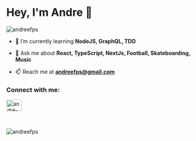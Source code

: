 <h1 align="left">Hey, I'm Andre 👋</h1>

<p align="left"> <img src="https://komarev.com/ghpvc/?username=andreefps&label=Profile%20views&color=0e75b6&style=flat" alt="andreefps" /> </p>

- 🌱 I’m currently learning **NodeJS, GraphQL, TDD**

- 💬 Ask me about **React, TypeScript, NextJs, Football, Skateboarding, Music**

- 📫 Reach me at **andreefps@gmail.com**


<div>
<span align="left">
<h3 align="left">Connect with me:</h3>

<a href="https://www.linkedin.com/in/andr%C3%A9-silva-9343bb7a/" target="blank"><img align="center" src="https://raw.githubusercontent.com/rahuldkjain/github-profile-readme-generator/master/src/images/icons/Social/linked-in-alt.svg" alt="andré-possiedi-da-silva-9343bb7a" height="30" width="40" /></a>
</span>
</div>
</br>
<p><img align="left" src="https://github-readme-stats.vercel.app/api/top-langs?username=andreefps&show_icons=true&locale=en&layout=compact&theme=vision-friendly-dark&count_private=true" alt="andreefps" /></p>

